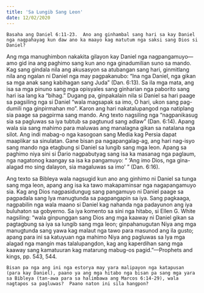 ```yaml
---
title: 'Sa Lungib Sang Leon'
date: 12/02/2020
---
```


`Basaha ang Daniel 6:11-23.  Ano ang ginhambal sang hari sa kay Daniel nga nagpahayag kun daw ano ka maayo kag matutum nga saksi sang Dios si Daniel?`

Ang mga manughimbon nakakita gilayon kay Daniel nga nagpangamuyo—amo gid ina ang paghimo sang kun ano nga ginadumilian suno sa mando.  Kag sang gindala nila ang akusasyon sa atubangan sang hari, ginmitlang nila ang ngalan ni Daniel nga may pagpakanubo: “Ina nga Daniel, nga gikan sa mga anak sang kabihagan sang Juda” (Dan. 6:13).  Sa ila mga mata, ang isa sa mga pinuno sang mga opisyales sang ginharian nga paborito sang hari isa lang ka “bihag.”  Dugang pa, ginpakalain nila si Daniel sa hari paage sa pagsiling nga si Daniel “wala magsapak sa imo, O hari, ukon sang pag-dumili nga ginpirmahan mo”.  Karon ang hari nakatalupangod nga natiplang sia paage sa pagpirma sang mando.  Ang texto nagsiling nga “nagpanikasug sia sa pagluwas sa iya tubtub sa pagtunud sang adlaw” (Dan. 6:14).  Apang wala sia sang mahimo para maluwas ang manalagna gikan sa natalana nga silot.  Ang indi mabag-o nga kasogoan sang Media kag Persia dapat maaplikar sa sinulatan.  Gane bisan pa nagapangalag-ag, ang hari nag-isyo sang mando nga etagbung si Daniel sa lungib sang mga leon.  Apang sa paghimo niya sini si Dario nagpabutyag sang isa ka masanag nga paglaum, nga nagatonog kaangay sa isa ka pangamuyo: “ ‘Ang imo Dios, nga gina-alagad mo sing dalayon, sia magaluwas sa imo’ ” (Dan. 6:16).

Ang texto sa Bibleya wala nagsugid kun ano ang ginhimo ni Daniel sa tunga sang mga leon, apang ang isa ka tawo makapaminsar nga nagapangamuyo sia.  Kag ang Dios nagpasidungug sang pangamuyo ni Daniel paage sa pagpadala sang Iya manugtunda sa pagpangapin sa iya.  Sang pagkaaga, nagpabilin nga wala maano si Daniel kag nahanda nga padayunon ang iya buluhaton sa gobyerno.  Sa iya komento sa sini nga hitabo, si Ellen G. White nagsiling: “wala ginpunggan sang Dios ang mga kaaway ni Daniel gikan sa pagtagbung sa iya sa lungib sang mga leon; ginpahanugutan Niya ang mga manugtunda sang yawa kag malaut nga tawo para masunod ang ila gusto; apang para ini sa katuyuan nga mahimo Niya ang pagluwas sa Iya mga alagad nga mangin mas talalupangdon, kag ang kaperdihan sang mga kaaway sang kamatuuran kag matarung mabug-os pagid.”—Prophets and kings, pp. 543, 544. 

`Bisan pa nga ang ini nga estorya may yara malipayon nga katapusan (para kay Daniel), paano ya ang mga hitabo nga bisan pa sang mga yara sa Bibleya (tan-awa para sa halimbawa ang Marcos 6:14-29), wala nagtapos sa pagluwas?  Paano naton ini sila hangpon?`